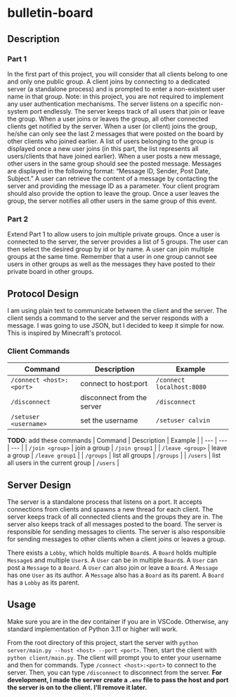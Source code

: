 # bulletin-board

## Description

### Part 1
In the first part of this project, you will consider that all clients belong to one and only one public group. A client
joins by connecting to a dedicated server (a standalone process) and is prompted to enter a non-existent user name
in that group. Note: in this project, you are not required to implement any user authentication mechanisms. The
server listens on a specific non-system port endlessly. The server keeps track of all users that join or leave the group.
When a user joins or leaves the group, all other connected clients get notified by the server. When a user (or client)
joins the group, he/she can only see the last 2 messages that were posted on the board by other clients who joined
earlier. A list of users belonging to the group is displayed once a new user joins (in this part, the list represents all
users/clients that have joined earlier). When a user posts a new message, other users in the same group should see
the posted message. Messages are displayed in the following format: “Message ID, Sender, Post Date, Subject.” A
user can retrieve the content of a message by contacting the server and providing the message ID as a parameter.
Your client program should also provide the option to leave the group. Once a user leaves the group, the server
notifies all other users in the same group of this event.

### Part 2
Extend Part 1 to allow users to join multiple private groups. Once a user is connected to the server, the server
provides a list of 5 groups. The user can then select the desired group by id or by name. A user can join multiple
groups at the same time. Remember that a user in one group cannot see users in other groups as well as the messages
they have posted to their private board in other groups.

## Protocol Design

I am using plain text to communicate between the client and the server. The client sends a command to the server
and the server responds with a message. I was going to use JSON, but I decided to keep it simple for now. This is 
inspired by Minecraft's protocol.

### Client Commands 

| Command | Description | Example | 
| --- | --- | --- |
| `/connect <host>:<port>` | connect to host:port | `/connect localhost:8080` |
| `/disconnect` | disconnect from the server | `/disconnect` |
| `/setuser <username>` | set the username | `/setuser calvin` |

**TODO**: add these commands
| Command | Description | Example | 
| --- | --- | --- |
| `/join <group>` | join a group | `/join group1` |
| `/leave <group>` | leave a group | `/leave group1` |
| `/groups` | list all groups | `/groups` |
| `/users` | list all users in the current group | `/users` |

## Server Design

The server is a standalone process that listens on a port. It accepts connections from clients and spawns a new thread
for each client. The server keeps track of all connected clients and the groups they are in. The server also keeps track
of all messages posted to the board. The server is responsible for sending messages to clients. The server is also
responsible for sending messages to other clients when a client joins or leaves a group.

There exists a `Lobby`, which holds multiple `Board`s. A `Board` holds multiple `Message`s and multiple `User`s. A `User`
can be in multiple `Board`s. A `User` can post a `Message` to a `Board`. A `User` can also join or leave a `Board`.
A `Message` has one `User` as its author. A `Message` also has a `Board` as its parent. A `Board` has a `Lobby` as its parent.

## Usage
Make sure you are in the dev container if you are in VSCode. Otherwise, any standard implementation of Python 3.11 or higher will work.

From the root directory of this project, start the server with `python server/main.py --host <host> --port <port>`. Then, start the client with `python client/main.py`. The client will prompt you to enter your username and then for commands. Type `/connect <host>:<port>` to connect to the server. Then, you can type `/disconnect` to disconnect from the server. **For development, I made the server create a `.env` file to pass the host and port the server is on to the client. I'll remove it later.**

